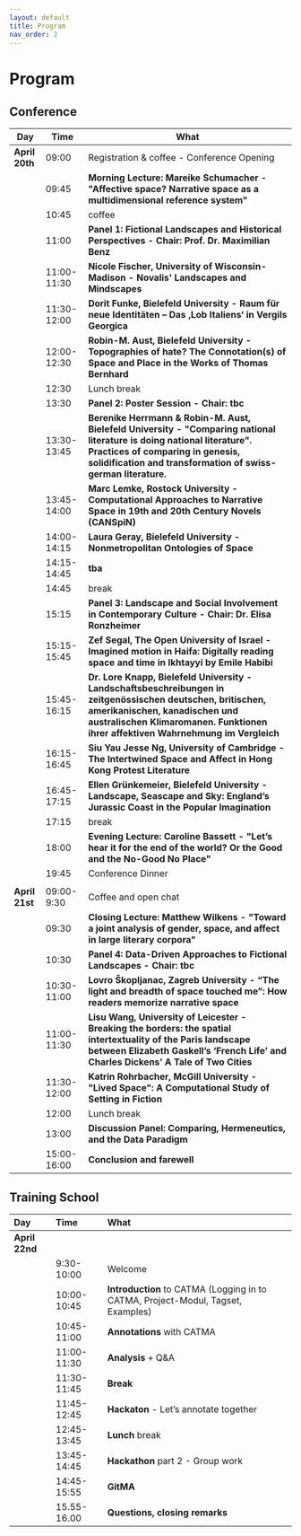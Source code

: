 ```yaml
---
layout: default
title: Program
nav_order: 2
---
```


# Program

## Conference

| Day        | Time        | What                                                                                                                                                                                                                        |
| ---------- | ----------- | --------------------------------------------------------------------------------------------------------------------------------------------------------------------------------------------------------------------------- |
| **April 20th** | 09:00       | Registration & coffee - Conference Opening                                                                                                                                                                                  |
|            | 09:45       | **Morning Lecture: Mareike Schumacher \- "Affective space? Narrative space as a multidimensional reference system"**                                                                                                            |
|            | 10:45       | coffee                                                                                                                                                                                                                      |
|            | 11:00       | **Panel 1: Fictional Landscapes and Historical Perspectives - Chair: Prof. Dr. Maximilian Benz**                                                                                                                                |
|            | 11:00-11:30 | **Nicole Fischer, University of Wisconsin-Madison - Novalis' Landscapes and Mindscapes**                                                                                                                                         |
|            | 11:30-12:00 | **Dorit Funke, Bielefeld University - Raum für neue Identitäten – Das ‚Lob Italiens‘ in Vergils Georgica**                                                                                                                       |
|            | 12:00-12:30 | **Robin-M. Aust, Bielefeld University - Topographies of hate? The Connotation(s) of Space and Place in the Works of Thomas Bernhard**                                                                                            |
|            | 12:30       | Lunch break                                                                                                                                                                                                                 |
|            | 13:30       | **Panel 2: Poster Session - Chair: tbc**                                                                                                                                                                                        |
|            | 13:30-13:45 | **Berenike Herrmann & Robin-M. Aust, Bielefeld University - "Comparing national literature is doing national literature". Practices of comparing in genesis, solidification and transformation of swiss-german literature.**    |
|            | 13:45-14:00 | **Marc Lemke, Rostock University - Computational Approaches to Narrative Space in 19th and 20th Century Novels (CANSpiN)**                                                                                                     |
|            | 14:00-14:15 | **Laura Geray, Bielefeld University - Nonmetropolitan Ontologies of Space**                                                                                                                                                      |
|            | 14:15-14:45 | **tba**                                                                                                                                                                                                                         |
|            | 14:45       | break                                                                                                                                                                                                                       |
|            | 15:15       | **Panel 3: Landscape and Social Involvement in Contemporary Culture - Chair: Dr. Elisa Ronzheimer**                                                                                                                             |
|            | 15:15-15:45 | **Zef Segal, The Open University of Israel - Imagined motion in Haifa: Digitally reading space and time in Ikhtayyi by Emile Habibi**                                                                                            |
|            | 15:45-16:15 | **Dr. Lore Knapp, Bielefeld University - Landschaftsbeschreibungen in zeitgenössischen deutschen, britischen, amerikanischen, kanadischen und australischen Klimaromanen. Funktionen ihrer affektiven Wahrnehmung im Vergleich** |
|            | 16:15-16:45 | **Siu Yau Jesse Ng, University of Cambridge - The Intertwined Space and Affect in Hong Kong Protest Literature**                                                                                                                 |
|            | 16:45-17:15 | **Ellen Grünkemeier, Bielefeld University - Landscape, Seascape and Sky: England’s Jurassic Coast in the Popular Imagination**                                                                                                   |
|            | 17:15       | break                                                                                                                                                                                                                       |
|            | 18:00       | **Evening Lecture: Caroline Bassett - "Let’s hear it for the end of the world? Or the Good and the No-Good No Place"**                                                                                                          |
|            | 19:45       | Conference Dinner                                                                                                                                                                                                           |
|            |             |                                                                                                                                                                                                                             |
| **April 21st** | 09:00-9:30  | Coffee and open chat                                                                                                                                                                                                        |
|            | 09:30       | **Closing Lecture: Matthew Wilkens - "Toward a joint analysis of gender, space, and affect in large literary corpora"**                                                                                                         |
|            | 10:30       | **Panel 4: Data-Driven Approaches to Fictional Landscapes - Chair: tbc**                                                                                                                                                        |
|            | 10:30-11:00 | **Lovro Škopljanac, Zagreb University - “The light and breadth of space touched me”: How readers memorize narrative space**                                                                                                      |
|            | 11:00-11:30 | **Lisu Wang, University of Leicester - Breaking the borders: the spatial intertextuality of the Paris landscape between Elizabeth Gaskell’s ‘French Life’ and Charles Dickens’ A Tale of Two Cities**                            |
|            | 11:30-12:00 | **Katrin Rohrbacher, McGill University - "Lived Space": A Computational Study of Setting in Fiction**                                                                                                                            |
|            | 12:00       | Lunch break                                                                                                                                                                                                                 |
|            | 13:00       | **Discussion Panel: Comparing, Hermeneutics, and the Data Paradigm**                                                                                                                                                            |
|            | 15:00-16:00 | **Conclusion and farewell**                                                                                                            




## Training School

| Day       | Time | What                                     |
|:----------|:-----------|:-----------------------------------------|
| **April 22nd** | | |
| | 9:30-10:00 | Welcome |
| | 10:00-10:45 | **Introduction** to CATMA (Logging in to CATMA, Project-Modul, Tagset, Examples) |
| | 10:45-11:00 | **Annotations** with CATMA | 
| | 11:00-11:30 | **Analysis** + Q&A |
| | 11:30-11:45 | **Break** |
| | 11:45-12:45 | **Hackaton** - Let’s annotate together |
| | 12:45-13:45 | **Lunch** break |
| | 13:45-14:45 | **Hackathon** part 2 - Group work | 
| | 14:45-15:55 | **GitMA** |
| | 15.55-16.00 | **Questions, closing remarks** | 



